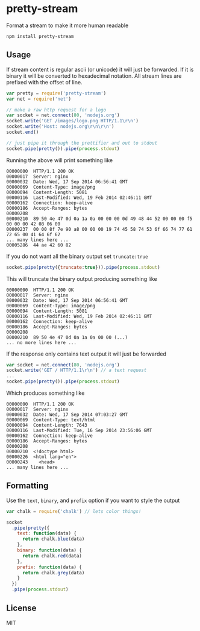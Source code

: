 # pretty-stream

Format a stream to make it more human readable

```
npm install pretty-stream
```

## Usage

If stream content is regular ascii (or unicode) it will just be forwarded.
If it is binary it will be converted to hexadecimal notation.
All stream lines are prefixed with the offset of line.

``` js
var pretty = require('pretty-stream')
var net = require('net')

// make a raw http request for a logo
var socket = net.connect(80, 'nodejs.org')
socket.write('GET /images/logo.png HTTP/1.1\r\n')
socket.write('Host: nodejs.org\r\n\r\n')
socket.end()

// just pipe it through the prettifier and out to stdout
socket.pipe(pretty()).pipe(process.stdout)
```

Running the above will print something like

```
00000000  HTTP/1.1 200 OK
00000017  Server: nginx
00000032  Date: Wed, 17 Sep 2014 06:56:41 GMT
00000069  Content-Type: image/png
00000094  Content-Length: 5081
00000116  Last-Modified: Wed, 19 Feb 2014 02:46:11 GMT
00000162  Connection: keep-alive
00000186  Accept-Ranges: bytes
00000208
00000210  89 50 4e 47 0d 0a 1a 0a 00 00 00 0d 49 48 44 52 00 00 00 f5 00 00 00 42 08 06 00
00000237  00 00 8f 7e 90 a8 00 00 00 19 74 45 58 74 53 6f 66 74 77 61 72 65 00 41 64 6f 62
... many lines here ...
00005286  44 ae 42 60 82
```

If you do not want all the binary output set `truncate:true`

``` js
socket.pipe(pretty({truncate:true})).pipe(process.stdout)
```

This will truncate the binary output producing something like

```
00000000  HTTP/1.1 200 OK
00000017  Server: nginx
00000032  Date: Wed, 17 Sep 2014 06:56:41 GMT
00000069  Content-Type: image/png
00000094  Content-Length: 5081
00000116  Last-Modified: Wed, 19 Feb 2014 02:46:11 GMT
00000162  Connection: keep-alive
00000186  Accept-Ranges: bytes
00000208
00000210  89 50 4e 47 0d 0a 1a 0a 00 00 (...)
... no more lines here ...
```

If the response only contains text output it will just be forwarded

``` js
var socket = net.connect(80, 'nodejs.org')
socket.write('GET / HTTP/1.1\r\n') // a text request
...
socket.pipe(pretty()).pipe(process.stdout)
```

Which produces something like

```
00000000  HTTP/1.1 200 OK
00000017  Server: nginx
00000032  Date: Wed, 17 Sep 2014 07:03:27 GMT
00000069  Content-Type: text/html
00000094  Content-Length: 7643
00000116  Last-Modified: Tue, 16 Sep 2014 23:56:06 GMT
00000162  Connection: keep-alive
00000186  Accept-Ranges: bytes
00000208
00000210  <!doctype html>
00000226  <html lang="en">
00000243    <head>
... many lines here ...
```

## Formatting

Use the `text`, `binary`, and `prefix` option if you want to style the output

``` js
var chalk = require('chalk') // lets color things!

socket
  .pipe(pretty({
    text: function(data) {
      return chalk.blue(data)
    },
    binary: function(data) {
      return chalk.red(data)
    },
    prefix: function(data) {
      return chalk.grey(data)
    }
  })
  .pipe(process.stdout)
```

## License

MIT
